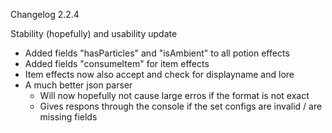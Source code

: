 Changelog 2.2.4

Stability (hopefully) and usability update

- Added fields "hasParticles" and "isAmbient" to all potion effects
- Added fields "consumeItem" for item effects
- Item effects now also accept and check for displayname and lore
- A much better json parser
  - Will now hopefully not cause large erros if the format is not exact
  - Gives respons through the console if the set configs are invalid / are missing fields